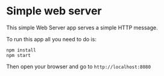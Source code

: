 # Simple web server

This simple Web Server app serves a simple HTTP message.

To run this app all you need to do is:
```
npm install
npm start
```
Then open your browser and go to `http://localhost:8080`
